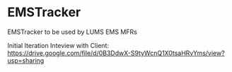 # EMSTracker
EMSTracker to be used by LUMS EMS MFRs

Initial Iteration Inteview with Client:
https://drive.google.com/file/d/0B3DdwX-S9tyWcnQ1X0tsaHRvYms/view?usp=sharing
